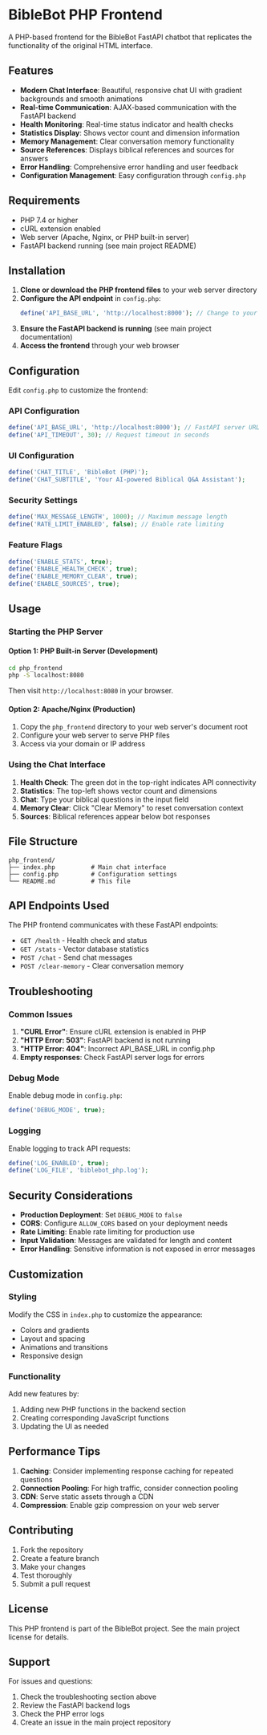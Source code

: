 # BibleBot PHP Frontend

A PHP-based frontend for the BibleBot FastAPI chatbot that replicates the functionality of the original HTML interface.

## Features

- **Modern Chat Interface**: Beautiful, responsive chat UI with gradient backgrounds and smooth animations
- **Real-time Communication**: AJAX-based communication with the FastAPI backend
- **Health Monitoring**: Real-time status indicator and health checks
- **Statistics Display**: Shows vector count and dimension information
- **Memory Management**: Clear conversation memory functionality
- **Source References**: Displays biblical references and sources for answers
- **Error Handling**: Comprehensive error handling and user feedback
- **Configuration Management**: Easy configuration through `config.php`

## Requirements

- PHP 7.4 or higher
- cURL extension enabled
- Web server (Apache, Nginx, or PHP built-in server)
- FastAPI backend running (see main project README)

## Installation

1. **Clone or download the PHP frontend files** to your web server directory
2. **Configure the API endpoint** in `config.php`:
   ```php
   define('API_BASE_URL', 'http://localhost:8000'); // Change to your FastAPI server URL
   ```
3. **Ensure the FastAPI backend is running** (see main project documentation)
4. **Access the frontend** through your web browser

## Configuration

Edit `config.php` to customize the frontend:

### API Configuration
```php
define('API_BASE_URL', 'http://localhost:8000'); // FastAPI server URL
define('API_TIMEOUT', 30); // Request timeout in seconds
```

### UI Configuration
```php
define('CHAT_TITLE', 'BibleBot (PHP)');
define('CHAT_SUBTITLE', 'Your AI-powered Biblical Q&A Assistant');
```

### Security Settings
```php
define('MAX_MESSAGE_LENGTH', 1000); // Maximum message length
define('RATE_LIMIT_ENABLED', false); // Enable rate limiting
```

### Feature Flags
```php
define('ENABLE_STATS', true);
define('ENABLE_HEALTH_CHECK', true);
define('ENABLE_MEMORY_CLEAR', true);
define('ENABLE_SOURCES', true);
```

## Usage

### Starting the PHP Server

#### Option 1: PHP Built-in Server (Development)
```bash
cd php_frontend
php -S localhost:8080
```
Then visit `http://localhost:8080` in your browser.

#### Option 2: Apache/Nginx (Production)
1. Copy the `php_frontend` directory to your web server's document root
2. Configure your web server to serve PHP files
3. Access via your domain or IP address

### Using the Chat Interface

1. **Health Check**: The green dot in the top-right indicates API connectivity
2. **Statistics**: The top-left shows vector count and dimensions
3. **Chat**: Type your biblical questions in the input field
4. **Memory Clear**: Click "Clear Memory" to reset conversation context
5. **Sources**: Biblical references appear below bot responses

## File Structure

```
php_frontend/
├── index.php          # Main chat interface
├── config.php         # Configuration settings
└── README.md          # This file
```

## API Endpoints Used

The PHP frontend communicates with these FastAPI endpoints:

- `GET /health` - Health check and status
- `GET /stats` - Vector database statistics
- `POST /chat` - Send chat messages
- `POST /clear-memory` - Clear conversation memory

## Troubleshooting

### Common Issues

1. **"CURL Error"**: Ensure cURL extension is enabled in PHP
2. **"HTTP Error: 503"**: FastAPI backend is not running
3. **"HTTP Error: 404"**: Incorrect API_BASE_URL in config.php
4. **Empty responses**: Check FastAPI server logs for errors

### Debug Mode

Enable debug mode in `config.php`:
```php
define('DEBUG_MODE', true);
```

### Logging

Enable logging to track API requests:
```php
define('LOG_ENABLED', true);
define('LOG_FILE', 'biblebot_php.log');
```

## Security Considerations

- **Production Deployment**: Set `DEBUG_MODE` to `false`
- **CORS**: Configure `ALLOW_CORS` based on your deployment needs
- **Rate Limiting**: Enable rate limiting for production use
- **Input Validation**: Messages are validated for length and content
- **Error Handling**: Sensitive information is not exposed in error messages

## Customization

### Styling
Modify the CSS in `index.php` to customize the appearance:
- Colors and gradients
- Layout and spacing
- Animations and transitions
- Responsive design

### Functionality
Add new features by:
1. Adding new PHP functions in the backend section
2. Creating corresponding JavaScript functions
3. Updating the UI as needed

## Performance Tips

1. **Caching**: Consider implementing response caching for repeated questions
2. **Connection Pooling**: For high traffic, consider connection pooling
3. **CDN**: Serve static assets through a CDN
4. **Compression**: Enable gzip compression on your web server

## Contributing

1. Fork the repository
2. Create a feature branch
3. Make your changes
4. Test thoroughly
5. Submit a pull request

## License

This PHP frontend is part of the BibleBot project. See the main project license for details.

## Support

For issues and questions:
1. Check the troubleshooting section above
2. Review the FastAPI backend logs
3. Check the PHP error logs
4. Create an issue in the main project repository
